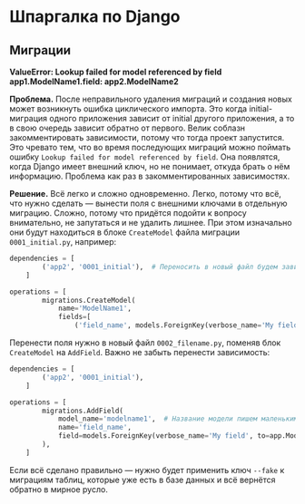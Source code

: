 # Шпаргалка по Django

## Миграции

**ValueError: Lookup failed for model referenced by field app1.ModelName1.field: app2.ModelName2**

**Проблема.** После неправильного удаления миграций и создания новых может возникнуть ошибка циклического импорта. Это когда initial-миграция одного приложения зависит от initial другого приложения, а то в свою очередь зависит обратно от первого. Велик соблазн закомментировать зависимости, потому что тогда проект запустится. Это чревато тем, что во время последующих миграций можно поймать ошибку ```Lookup failed for model referenced by field```. Она появлятся, когда Django имеет внешний ключ, но не понимает, откуда брать о нём информацию. Проблема как раз в закомментированных зависимостях.

**Решение.** Всё легко и сложно одновременно. Легко, потому что всё, что нужно сделать — вынести поля с внешними ключами в отдельную миграцию. Сложно, потому что придётся подойти к вопросу внимательно, не запутаться и не удалить лишнее. При этом изначально они будут находиться в блоке ```CreateModel``` файла миграции ```0001_initial.py```, например:

```python
dependencies = [
        ('app2', '0001_initial'),  # Переносить в новый файл будем зависимость
    ]

operations = [
        migrations.CreateModel(
            name='ModelName1',
            fields=[
                ('field_name', models.ForeignKey(verbose_name='My field', to=app.ModelName2)),  # И поле с внешним ключом
```

Перенести поля нужно в новый файл ```0002_filename.py```, поменяв блок ```CreateModel``` на ```AddField```. Важно не забыть перенести зависимость:

```python
dependencies = [
        ('app2', '0001_initial'),
    ]

operations = [
        migrations.AddField(
            model_name='modelname1',  # Название модели пишем маленькими буквами
            name='field_name',
            field=models.ForeignKey(verbose_name='My field', to=app.ModelName),
        ),
    ]
```

Если всё сделано правильно — нужно будет применить ключ ```--fake``` к миграциям таблиц, которые уже есть в базе данных и всё вернётся обратно в мирное русло.
